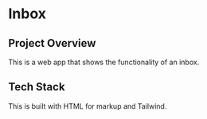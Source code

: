 # Inbox
## Project Overview 
This is a web app that shows the functionality of an inbox.
## Tech Stack
This is built with HTML for markup and Tailwind.